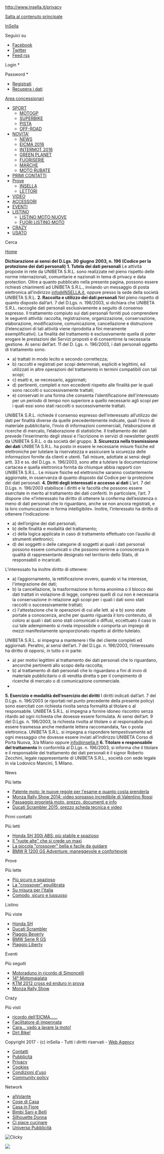 http://www.insella.it/privacy

<a href="#main-content" class="element-invisible element-focusable">Salta al contenuto principale</a>

[InSella](/ "inSella")

Seguici su
-   [Facebook](http://www.facebook.com/pages/InSella/241683332581167 "Facebook")
-   [Twitter](https://twitter.com/#!/insella "Twitter")
-   [Feed rss](http://www.insella.it/rss.xml "Feed rss")

Login <span class="form-required" title="Questo campo è obbligatorio.">\*</span>

Password <span class="form-required" title="Questo campo è obbligatorio.">\*</span>

-   [Registrati](/user/register "Registrati")
-   [Recupera i dati](/user/password "Recupera i dati")

[Area concessionari](http://annunci.insella.it/user/login)

-   [SPORT](/sport "SPORT")
    -   [MOTOGP](/motogp)
    -   [SUPERBIKE](/sport/superbike)
    -   [PISTA](/sport/pista)
    -   [OFF-ROAD](/sport/off-road)
-   [NOVITA'](/news "NOVITA'")
    -   [NEWS](/news "NEWS")
    -   [EICMA 2016](/salone/eicma-2016 "EICMA 2015")
    -   [INTERMOT 2016](/salone/intermot-2016)
    -   [GREEN PLANET](/green-planet "GREEN PLANET")
    -   [FUORISERIE](/moto-fuoriserie "Fuoriserie")
    -   [MARCHE](/marca "MARCHE")
    -   [MOTO RUBATE](/moto-rubate "Moto rubate")
-   [PRIMI CONTATTI](/primo_contatto "PRIMI CONTATTI")
-   [Prove](/prova "PROVE")
    -   [INSELLA](/prova "PROVE INSELLA")
    -   [LETTORI](/prove_lettori "PROVE LETTORI")
-   [VIDEO](/video "VIDEO")
-   [ACCESSORI](/accessori "ACCESSORI")
-   [EVENTI](/eventi "EVENTI")
-   [LISTINO](/listino_moto "LISTINO")
    -   [LISTINO MOTO NUOVE](/listino_moto "LISTINO MOTO NUOVE")
    -   [FUORI LISTINO MOTO](/fuori-listino-moto "FUORI LISTINO MOTO")
-   [CRAZY](/crazy/ "CRAZY")
-   [USATO](http://annunci.insella.it "Usato InSella")

Cerca

[Home](/)

<span class="rdf-meta element-hidden" property="dc:title" content="Privacy"></span><span class="rdf-meta element-hidden" property="sioc:num_replies" content="0" datatype="xsd:integer"></span>
**Dichiarazione ai sensi del D.Lgs. 30 giugno 2003, n. 196 (Codice per la protezione dei dati personali)**
**1. Tutela dei dati personali**
Le attività proposte in rete da UNIBETA S.R.L. sono realizzate nel pieno rispetto delle norme internazionali, comunitarie e nazionali in tema di privacy e data protection.
Oltre a quanto pubblicato nella presente pagina, possono essere richiesti chiarimenti ad UNIBETA S.R.L., inviando un messaggio di posta elettronica all’indirizzo <info@INSELLA.it>, oppure presso la sede della società UNIBETA S.R.L.
**2. Raccolta e utilizzo dei dati personali**
Nel pieno rispetto di quanto disposto dall’art. 7 del D.Lgs. n. 196/2003, si dichiara che UNIBETA S.R.L. raccoglie dati personali esclusivamente a seguito di consenso espresso.
Il trattamento compiuto sui dati personali forniti può comprendere le seguenti attività: raccolta, registrazione, organizzazione, conservazione, elaborazione, modificazione, comunicazione, cancellazione e distruzione (l’elencazioni di tali attività viene riprodotta a fini meramente esemplificativi).
La finalità del trattamento è esclusivamente quella di poter erogare le prestazioni dei Servizi proposti e di consentirne la necessaria gestione.
Ai sensi dell’art. 11 del D. Lgs. n. 196/2003, i dati personali oggetto di trattamento sono:

-   a) trattati in modo lecito e secondo correttezza;
-   b) raccolti e registrati per scopi determinati, espliciti e legittimi, ed utilizzati in altre operazioni del trattamento in termini compatibili con tali scopi;
-   c) esatti e, se necessario, aggiornati;
-   d) pertinenti, completi e non eccedenti rispetto alle finalità per le quali sono raccolti o successivamente trattati;
-   e) conservati in una forma che consenta l'identificazione dell'interessato per un periodo di tempo non superiore a quello necessario agli scopi per i quali essi sono stati raccolti o successivamente trattati.

UNIBETA S.R.L. richiede il consenso espresso dell’interessato all’utilizzo dei dati per finalità diverse da quelle precedentemente indicate, quali l’invio di materiale pubblicitario, l’invio di informazioni commerciali, l’elaborazione di ricerche di mercato, l’elaborazione di statistiche.
Il trattamento dei dati prevede l’inserimento degli stessi e l’iscrizione in servizi di newsletter gestiti da UNIBETA S.R.L. o da società del gruppo.
**3. Sicurezza nella trasmissione dei dati**
UNIBETA S.R.L. ha posto in essere le necessarie misure fisiche ed elettroniche per tutelare la riservatezza e assicurare la sicurezza delle informazioni fornite da clienti e utenti. Tali misure, adottate ai sensi degli artt. 33 e ss. del D.Lgs. n. 196/2003, sono atte a tutelare la documentazione cartacea e quella elettronica fornita da chiunque abbia rapporti con UNIBETA S.R.L..
Le misure fisiche ed elettroniche saranno costantemente aggiornate, in osservanza di quanto disposto dal Codice per la protezione dei dati personali.
**4. Diritti degli interessati e accesso ai dati**
L’art. 7 del D.Lgs. n. 196/2003 stabilisce i diritti e le facoltà che possono essere esercitate in merito al trattamento dei dati conferiti. In particolare, l’art. 7 dispone che «l’interessato ha diritto di ottenere la conferma dell’esistenza o meno di dati personali che lo riguardano, anche se non ancora registrati, e la loro comunicazione in forma intelligibile». Inoltre, l’interessato ha diritto di ottenere l'indicazione:

-   a) dell’origine dei dati personali;
-   b) delle finalità e modalità del trattamento;
-   c) della logica applicata in caso di trattamento effettuato con l’ausilio di strumenti elettronici;
-   d) dei soggetti o delle categorie di soggetti ai quali i dati personali possono essere comunicati o che possono venirne a conoscenza in qualità di rappresentante designato nel territorio dello Stato, di responsabili o incaricati.

L’interessato ha inoltre diritto di ottenere:

-   a) l’aggiornamento, la rettificazione ovvero, quando vi ha interesse, l'integrazione dei dati;
-   b) la cancellazione, la trasformazione in forma anonima o il blocco dei dati trattati in violazione di legge, compresi quelli di cui non è necessaria la conservazione in relazione agli scopi per i quali i dati sono stati raccolti o successivamente trattati;
-   c) l'attestazione che le operazioni di cui alle lett. a) e b) sono state portate a conoscenza, anche per quanto riguarda il loro contenuto, di coloro ai quali i dati sono stati comunicati o diffusi, eccettuato il caso in cui tale adempimento si rivela impossibile o comporta un impiego di mezzi manifestamente sproporzionato rispetto al diritto tutelato.

UNIBETA S.R.L. si impegna a mantenere i file del cliente completi ed aggiornati.
Peraltro, ai sensi dell’art. 7 del D.Lgs. n. 196/2003, l’interessato ha diritto di opporsi, in tutto o in parte:

-   a) per motivi legittimi al trattamento dei dati personali che lo riguardano, ancorché pertinenti allo scopo della raccolta;
-   b) al trattamento di dati personali che lo riguardano a fini di invio di materiale pubblicitario o di vendita diretta o per il compimento di ricerche di mercato o di comunicazione commerciale.
-    

**5. Esercizio e modalità dell’esercizio dei diritti**
I diritti indicati dall’art. 7 del D.Lgs. n. 196/2003 (e riportati nel punto precedente della presente policy) sono esercitati con richiesta rivolta senza formalità al titolare o al responsabile. UNIBETA S.R.L. si impegna a fornire idoneo riscontro senza ritardo ad ogni richiesta che dovesse essere formulata.
Ai sensi dell’art. 9 del D.Lgs. n. 196/2003, la richiesta rivolta al titolare o al responsabile può essere trasmessa anche mediante lettera raccomandata, fax o posta elettronica.
UNIBETA S.R.L. si impegna a rispondere tempestivamente ad ogni messaggio che dovesse essere inviati all’indirizzo UNIBETA Corso di Porta Nuova, 3/a Milano oppure <info@insella.it>
**6. Titolare e responsabile del trattamento**
In conformità al D.Lgs. n. 196/2003, si informa che il titolare e il responsabile del trattamento dei dati personali è il signor Roberto Zecchini, legale rappresentante di UNIBETA S.R.L., società con sede legale in via Lodovico Mancini, 5 Milano.

News

Più lette

-   [Patente moto: le nuove regole per l'esame e quanto costa prenderla](/news/patente-moto-le-nuove-regole-lesame-e-quanto-costa-prenderla)
-   [Monza Rally Show 2014: video sorpasso incredibile di Valentino Rossi](/news/monza-rally-show-sorpasso-incredibile-di-valentino-rossi)
-   [Passaggio proprietà moto, prezzo, documenti e info](/news/passaggio-proprieta-moto-prezzo-documenti-e-info)
-   [Ducati Scrambler 2015, prezzo scheda tecnica e video](/news/ducati-scramble-2015-finalmente-allintermot)

Primi contatti

Più letti

-   [Honda SH 300i ABS: più stabile e spazioso](/primo_contatto/honda-sh-300i-2016)
-   [Il "ruote alte" che si crede un maxi](/primo_contatto/beverly_sporttouring_350)
-   [La piccola "crossover" bella e facile da guidare](/primo_contatto/honda-nc-x-nc-700-x-2012)
-   [BMW R 1200 GS Adventure: maneggevole e confortevole](/primo_contatto/bmw-serie-r-gs-r-1200-gs-adventure-2014)

Prove

Più lette

-   [Più sicuro e spazioso](/prova/honda-sh-150i-2013)
-   [La "crossover" equilibrata](/prova/suzuki_vstrom_650_abs)
-   [Su misura per l'italia](/prova/harley-davidson-sportster-iron-883-2013)
-   [Comodo, sicuro e lussuoso](/prova/suzuki-burgman-400650)

Listino

Più viste

-   [Honda SH](/listino_moto/honda-sh)
-   [Ducati Scrambler](/listino_moto/ducati-scrambler)
-   [Piaggio Beverly](/listino_moto/piaggio-beverly)
-   [BMW Serie R GS](/listino_moto/bmw-serie_r_gs)
-   [Piaggio Liberty](/listino_moto/piaggio-liberty)

Eventi

Più seguiti

-   [Motoraduno in ricordo di Simoncelli](/evento/motoraduno-ricordo-di-simoncelli)
-   [14° Motomaialata](/evento/14%C2%B0-motomaialata)
-   [KTM 2012 cross ed enduro in prova](/evento/ktm-2012-cross-ed-enduro-prova)
-   [Monza Rally Show](/evento/monza-rally-show)

Crazy

Più visti

-   [ricordo dell'EICMA......](/crazy/bellezze-moto/ricordo-delleicma)
-   [Facilitatore di impennata](/crazy/bellezze-moto/facilitatore-di-impennata)
-   [Cara... vado a lavare la moto!](/crazy/bellezze-moto/cara-vado-lavare-la-moto)
-   [Dirt Bike!](/crazy/no-limits/dirt-bike)

Copyright 2017 - (c) inSella - Tutti i diritti riservati - [Web Agency](http://www.estrema.it "web agency")

-   [Contatti](/contatti "Contatti")
-   [Pubblicità](/pubblicit%C3%A0 "Pubblicità")
-   <a href="/privacy" class="active-trail active" title="Privacy">Privacy</a>
-   [Cookies](https://www.iubenda.com/privacy-policy/513579)
-   [Condizioni d'uso](/condizioni-uso "Condizioni d'uso")
-   [Community policy](/community-policy "Community policy")

Network

-   [alVolante](http://www.alvolante.it "alvolante.it")
-   [Cose di Casa](http://www.cosedicasa.com "cosedicasa.com")
-   [Casa in Fiore](http://www.cosedicasa.com/casa-in-fiore "casa in fiore")
-   [Bimbi Sani e Belli](http://www.bimbisaniebelli.it "bimbisaniebelli.it")
-   [Silhouette Donna](http://www.silhouettedonna.it "silhouettedonna.it")
-   [Ci piace cucinare](http://www.cipiacecucinare.it "Ci piace cucinare")
-   [Universo Pubblicità](http://www.universopubblicita.it "universopubblicita.it")

![Clicky](//in.getclicky.com/66501968ns.gif)

![](//secure-it.imrworldwide.com/cgi-bin/m?ci=publikompass-it&cg=0)
